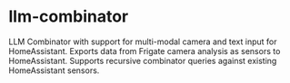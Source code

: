 # llm-combinator
LLM Combinator with support for multi-modal camera and text input for HomeAssistant. Exports data from Frigate camera analysis as sensors to HomeAssistant. Supports recursive combinator queries against existing HomeAssistant sensors.
